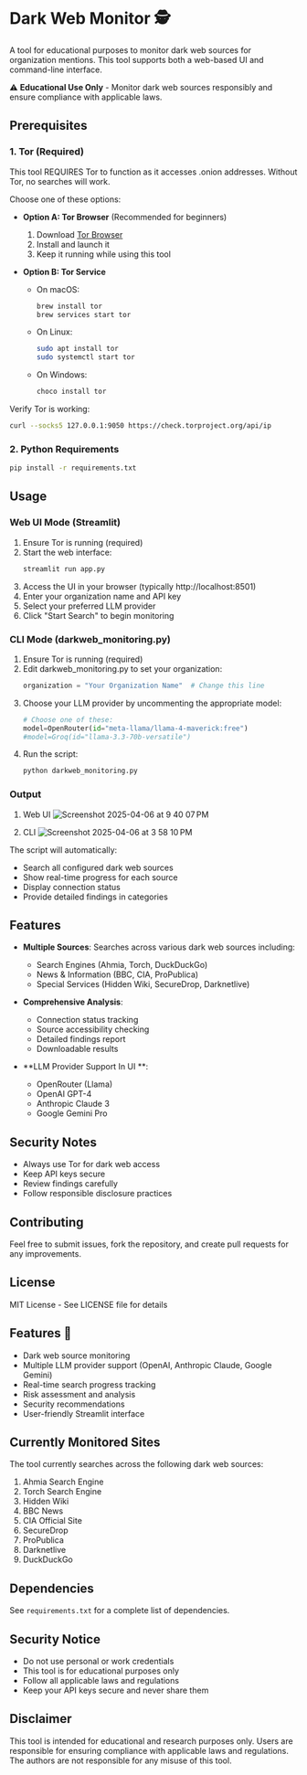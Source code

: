 # Dark Web Monitor 🕵️

A tool for educational purposes to monitor dark web sources for organization mentions. This tool supports both a web-based UI and command-line interface.

⚠️ **Educational Use Only** - Monitor dark web sources responsibly and ensure compliance with applicable laws.

## Prerequisites

### 1. Tor (Required)
This tool REQUIRES Tor to function as it accesses .onion addresses. Without Tor, no searches will work.

Choose one of these options:
- **Option A: Tor Browser** (Recommended for beginners)
  1. Download [Tor Browser](https://www.torproject.org/download/)
  2. Install and launch it
  3. Keep it running while using this tool

- **Option B: Tor Service**
  - On macOS:
    ```bash
    brew install tor
    brew services start tor
    ```
  - On Linux:
    ```bash
    sudo apt install tor
    sudo systemctl start tor
    ```
  - On Windows:
    ```bash
    choco install tor
    ```

Verify Tor is working:
```bash
curl --socks5 127.0.0.1:9050 https://check.torproject.org/api/ip
```

### 2. Python Requirements
```bash
pip install -r requirements.txt
```

## Usage

### Web UI Mode (Streamlit)

1. Ensure Tor is running (required)
2. Start the web interface:
   ```bash
   streamlit run app.py
   ```
3. Access the UI in your browser (typically http://localhost:8501)
4. Enter your organization name and API key
5. Select your preferred LLM provider
6. Click "Start Search" to begin monitoring

### CLI Mode (darkweb_monitoring.py)

1. Ensure Tor is running (required)
2. Edit darkweb_monitoring.py to set your organization:
   ```python
   organization = "Your Organization Name"  # Change this line
   ```
3. Choose your LLM provider by uncommenting the appropriate model:
   ```python
   # Choose one of these:
   model=OpenRouter(id="meta-llama/llama-4-maverick:free")
   #model=Groq(id="llama-3.3-70b-versatile")
   ```
4. Run the script:
   ```bash
   python darkweb_monitoring.py
   ```

### Output
1. Web UI
![Screenshot 2025-04-06 at 9 40 07 PM](https://github.com/user-attachments/assets/67349242-6f0d-4278-99ee-a82285a7bf04)

2. CLI
![Screenshot 2025-04-06 at 3 58 10 PM](https://github.com/user-attachments/assets/2f48dcfb-6f38-43d6-b066-03ac16aa2f13)

The script will automatically:
- Search all configured dark web sources
- Show real-time progress for each source
- Display connection status
- Provide detailed findings in categories

## Features

- **Multiple Sources**: Searches across various dark web sources including:
  - Search Engines (Ahmia, Torch, DuckDuckGo)
  - News & Information (BBC, CIA, ProPublica)
  - Special Services (Hidden Wiki, SecureDrop, Darknetlive)

- **Comprehensive Analysis**:
  - Connection status tracking
  - Source accessibility checking
  - Detailed findings report
  - Downloadable results

- **LLM Provider Support In UI **:
  - OpenRouter (Llama)
  - OpenAI GPT-4
  - Anthropic Claude 3
  - Google Gemini Pro

## Security Notes

- Always use Tor for dark web access
- Keep API keys secure
- Review findings carefully
- Follow responsible disclosure practices

## Contributing

Feel free to submit issues, fork the repository, and create pull requests for any improvements.

## License

MIT License - See LICENSE file for details

## Features 🌟

- Dark web source monitoring
- Multiple LLM provider support (OpenAI, Anthropic Claude, Google Gemini)
- Real-time search progress tracking
- Risk assessment and analysis
- Security recommendations
- User-friendly Streamlit interface

## Currently Monitored Sites

The tool currently searches across the following dark web sources:

1. Ahmia Search Engine
2. Torch Search Engine
3. Hidden Wiki
4. BBC News
5. CIA Official Site
6. SecureDrop
7. ProPublica
8. Darknetlive
9. DuckDuckGo


## Dependencies

See `requirements.txt` for a complete list of dependencies.

## Security Notice

- Do not use personal or work credentials
- This tool is for educational purposes only
- Follow all applicable laws and regulations
- Keep your API keys secure and never share them

## Disclaimer

This tool is intended for educational and research purposes only. Users are responsible for ensuring compliance with applicable laws and regulations. The authors are not responsible for any misuse of this tool. 
